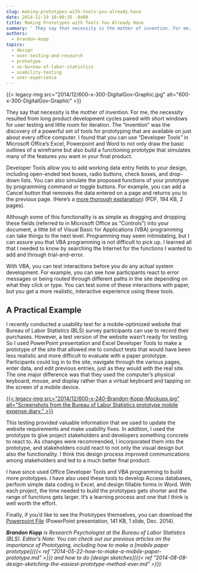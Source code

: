 ```yaml
---
slug: making-prototypes-with-tools-you-already-have
date: 2014-12-19 10:00:35 -0400
title: Making Prototypes with Tools You Already Have
summary: ' They say that necessity is the mother of invention. For me, the necessity resulted from long product development cycles paired with short windows for user testing and little room for iteration. The &ldquo;invention&rdquo; was the discovery of a powerful set of tools for prototyping that are available on just about'
authors:
  - brandon-kopp
topics:
  - design
  - user-testing-and-research
  - prototype
  - us-bureau-of-labor-statistics
  - usability-testing
  - user-experience
---
```


{{< legacy-img src="2014/12/600-x-300-DigitalGov-Graphic.jpg" alt="600-x-300-DigitalGov-Graphic" >}}

They say that necessity is the mother of invention. For me, the necessity resulted from long product development cycles paired with short windows for user testing and little room for iteration. The “invention” was the discovery of a powerful set of tools for prototyping that are available on just about every office computer. I found that you can use “Developer Tools” in Microsoft Office’s Excel, Powerpoint and Word to not only draw the basic outlines of a wireframe but also build a functioning prototype that simulates many of the features you want in your final product.

Developer Tools allow you to add working data entry fields to your design, including open-ended text boxes, radio buttons, check boxes, and drop-down lists. You can also simulate the proposed functions of your prototype by programming command or toggle buttons. For example, you can add a Cancel button that removes the data entered on a page and returns you to the previous page. (Here’s a [more thorough explanation](https://s3.amazonaws.com/digitalgov/_legacy-img/2014/12/Kopp-VBA-Wireframing-Handout.pdf)) (PDF, 194 KB, 2 pages).

Although some of this functionality is as simple as dragging and dropping these fields (referred to in Microsoft Office as “Controls”) into your document, a little bit of Visual Basic for Applications (VBA) programming can take things to the next level. Programming may seem intimidating, but I can assure you that VBA programming is not difficult to pick up. I learned all that I needed to know by searching the Internet for the functions I wanted to add and through trial-and-error.

With VBA, you can test interactions before you do any actual system development. For example, you can see how participants react to error messages or being routed through different paths in the site depending on what they click or type. You can test some of these interactions with paper, but you get a more realistic, interactive experience using these tools.

## A Practical Example

I recently conducted a usability test for a mobile-optimized website that Bureau of Labor Statistics (BLS) survey participants can use to record their purchases. However, a test version of the website wasn’t ready for testing. So I used PowerPoint presentation and Excel Developer Tools to make a prototype of the site that allowed me to conduct tests that would have been less realistic and more difficult to evaluate with a paper prototype. Participants could log in to the site, navigate through the various pages, enter data, and edit previous entries, just as they would with the real site. The one major difference was that they used the computer’s physical keyboard, mouse, and display rather than a virtual keyboard and tapping on the screen of a mobile device.

[
  ](https://s3.amazonaws.com/digitalgov/_legacy-img/2014/12/Mockups.jpg) [{{< legacy-img src="2014/12/600-x-240-Brandon-Kopp-Mockups.jpg" alt="Screenshots from the Bureau of Labor Statistics prototype mobile expense diary." >}}](https://s3.amazonaws.com/digitalgov/_legacy-img/2014/12/Mockups.jpg)

This testing provided valuable information that we used to update the website requirements and make usability fixes. In addition, I used the prototype to give project stakeholders and developers something concrete to react to. As changes were recommended, I incorporated them into the prototype, and stakeholders could react to not only the visual design but also the functionality. I think this design process improved communications among stakeholders and led to a much better final product.

I have since used Office Developer Tools and VBA programming to build more prototypes. I have also used these tools to develop Access databases, perform simple data coding in Excel, and design fillable forms in Word. With each project, the time needed to build the prototypes gets shorter and the range of functions gets larger. It’s a learning process and one that I think is well worth the effort.
  
Finally, if you’d like to see the Prototypes themselves, you can download the [Powerpoint File](https://s3.amazonaws.com/digitalgov/_legacy-img/2014/12/Developer-Tool-Examples.pptm) (PowerPoint presentation, 141 KB, 1 slide, Dec. 2014).

_**Brandon Kopp** is Research Psychologist at the Bureau of Labor Statistics (BLS)._
_Editor’s Note: You can check out our previous articles on the importance of Prototyping, including how to make a [mobile paper prototype]({{< ref "2014-05-22-how-to-make-a-mobile-paper-prototype.md" >}}) and how to do [design sketches]({{< ref "2014-08-08-design-sketching-the-easiest-prototype-method-ever.md" >}})._